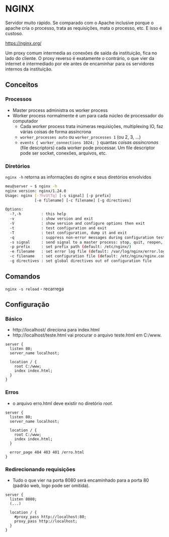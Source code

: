 # NGINX
Servidor muito rápido. Se comparado com o Apache inclusive porque o apache cria o processo, trata as requisições, mata o processo, etc. E isso é custoso.

https://nginx.org/

Um proxy comum intermedia as conexões de saída da instituição, fica no lado do cliente. O proxy reverso é exatamente o contrário, o que vier da internet é intermediado por ele antes de encaminhar para os servidores internos da instituição.

## Conceitos
### Processos
- Master process administra os worker process
- Worker process normalmente é um para cada núcleo de processador do computador
  - Cada worker process trata inúmeras requisições, multiplexing IO, faz várias coisas de forma assíncrona
  - `worker_processes auto` ou `worker_processes 1` (ou 2, 3, ...)
  - `events { worker_connections 1024; }` quantas _coisas assíncronas_ (file descriptors) cada worker pode processar. Um file descriptor pode ser socket, conexões, arquivos, etc.

### Diretórios
`nginx -h` retorna as informações do nginx e seus diretórios envolvidos
```sh
meu@server ~ $ nginx -h
nginx version: nginx/1.24.0
Usage: nginx [-?hvVtTq] [-s signal] [-p prefix]
             [-e filename] [-c filename] [-g directives]

Options:
  -?,-h         : this help
  -v            : show version and exit
  -V            : show version and configure options then exit
  -t            : test configuration and exit
  -T            : test configuration, dump it and exit
  -q            : suppress non-error messages during configuration testing
  -s signal     : send signal to a master process: stop, quit, reopen, reload
  -p prefix     : set prefix path (default: /etc/nginx/)
  -e filename   : set error log file (default: /var/log/nginx/error.log)
  -c filename   : set configuration file (default: /etc/nginx/nginx.conf)
  -g directives : set global directives out of configuration file

```

## Comandos
`nginx -s reload` - recarrega

## Configuração
### Básico
- http://localhost/ direciona para index.html
- http://localhost/teste.html vai procurar o arquivo teste.html em C:/www.
```nginx
server {
  listen 80;
  server_name localhost;

  location / {
    root C:/www;
    index index.html;
  }
}
```

### Erros
- o arquivo erro.html deve existir no diretório _root_.
```nginx
server {
  listen 80;
  server_name localhost;

  location / {
    root C:/www;
    index index.html;
  }

  error_page 404 403 401 /erro.html
}
```

### Redirecionando requisições
- Tudo o que vier na porta 8080 será encaminhado para a porta 80 (padrão web, logo pode ser omitida).
```nginx
server {
  listen 8080;
  (...)

  location / {
    #proxy_pass http://localhost:80;
    proxy_pass http://localhost;
  }
}
```

